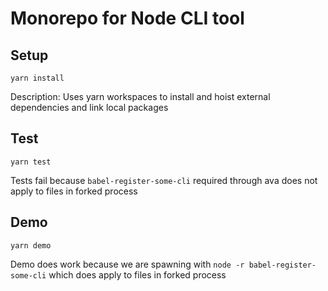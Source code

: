 # Monorepo for Node CLI tool

## Setup

`yarn install`

Description: Uses yarn workspaces to install and hoist external dependencies and link local packages

## Test

`yarn test`

Tests fail because `babel-register-some-cli` required through ava does not apply to files in forked process

## Demo

`yarn demo`

Demo does work because we are spawning with `node -r babel-register-some-cli` which does apply to files in forked process
